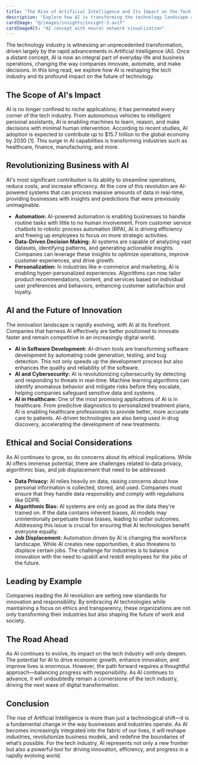 ```yaml
---
title: "The Rise of Artificial Intelligence and Its Impact on the Tech Industry"
description: "Explore how AI is transforming the technology landscape and driving innovation across industries."
cardImage: "@/images/insights/insight-3.avif"
cardImageAlt: "AI concept with neural network visualization"
---
```


The technology industry is witnessing an unprecedented transformation, driven largely by the rapid advancements in Artificial Intelligence (AI). Once a distant concept, AI is now an integral part of everyday life and business operations, changing the way companies innovate, automate, and make decisions. In this long read, we explore how AI is reshaping the tech industry and its profound impact on the future of technology.

## The Scope of AI's Impact

AI is no longer confined to niche applications; it has permeated every corner of the tech industry. From autonomous vehicles to intelligent personal assistants, AI is enabling machines to learn, reason, and make decisions with minimal human intervention. According to recent studies, AI adoption is expected to contribute up to $15.7 trillion to the global economy by 2030 [1]. This surge in AI capabilities is transforming industries such as healthcare, finance, manufacturing, and more.

## Revolutionizing Business with AI

AI's most significant contribution is its ability to streamline operations, reduce costs, and increase efficiency. At the core of this revolution are AI-powered systems that can process massive amounts of data in real-time, providing businesses with insights and predictions that were previously unimaginable.

* **Automation:** AI-powered automation is enabling businesses to handle routine tasks with little to no human involvement. From customer service chatbots to robotic process automation (RPA), AI is driving efficiency and freeing up employees to focus on more strategic activities.
* **Data-Driven Decision Making:** AI systems are capable of analyzing vast datasets, identifying patterns, and generating actionable insights. Companies can leverage these insights to optimize operations, improve customer experiences, and drive growth.
* **Personalization:** In industries like e-commerce and marketing, AI is enabling hyper-personalized experiences. Algorithms can now tailor product recommendations, content, and services based on individual user preferences and behaviors, enhancing customer satisfaction and loyalty.

## AI and the Future of Innovation

The innovation landscape is rapidly evolving, with AI at its forefront. Companies that harness AI effectively are better positioned to innovate faster and remain competitive in an increasingly digital world.

* **AI in Software Development:** AI-driven tools are transforming software development by automating code generation, testing, and bug detection. This not only speeds up the development process but also enhances the quality and reliability of the software.
* **AI and Cybersecurity:** AI is revolutionizing cybersecurity by detecting and responding to threats in real-time. Machine learning algorithms can identify anomalous behavior and mitigate risks before they escalate, helping companies safeguard sensitive data and systems.
* **AI in Healthcare:** One of the most promising applications of AI is in healthcare. From predictive diagnostics to personalized treatment plans, AI is enabling healthcare professionals to provide better, more accurate care to patients. AI-driven technologies are also being used in drug discovery, accelerating the development of new treatments.

## Ethical and Social Considerations

As AI continues to grow, so do concerns about its ethical implications. While AI offers immense potential, there are challenges related to data privacy, algorithmic bias, and job displacement that need to be addressed.

* **Data Privacy:** AI relies heavily on data, raising concerns about how personal information is collected, stored, and used. Companies must ensure that they handle data responsibly and comply with regulations like GDPR.
* **Algorithmic Bias:** AI systems are only as good as the data they're trained on. If the data contains inherent biases, AI models may unintentionally perpetuate those biases, leading to unfair outcomes. Addressing this issue is crucial for ensuring that AI technologies benefit everyone equally.
* **Job Displacement:** Automation driven by AI is changing the workforce landscape. While AI creates new opportunities, it also threatens to displace certain jobs. The challenge for industries is to balance innovation with the need to upskill and reskill employees for the jobs of the future.

## Leading by Example

Companies leading the AI revolution are setting new standards for innovation and responsibility. By embracing AI technologies while maintaining a focus on ethics and transparency, these organizations are not only transforming their industries but also shaping the future of work and society.

## The Road Ahead

As AI continues to evolve, its impact on the tech industry will only deepen. The potential for AI to drive economic growth, enhance innovation, and improve lives is enormous. However, the path forward requires a thoughtful approach—balancing progress with responsibility. As AI continues to advance, it will undoubtedly remain a cornerstone of the tech industry, driving the next wave of digital transformation.

## Conclusion

The rise of Artificial Intelligence is more than just a technological shift—it is a fundamental change in the way businesses and industries operate. As AI becomes increasingly integrated into the fabric of our lives, it will reshape industries, revolutionize business models, and redefine the boundaries of what’s possible. For the tech industry, AI represents not only a new frontier but also a powerful tool for driving innovation, efficiency, and progress in a rapidly evolving world.

